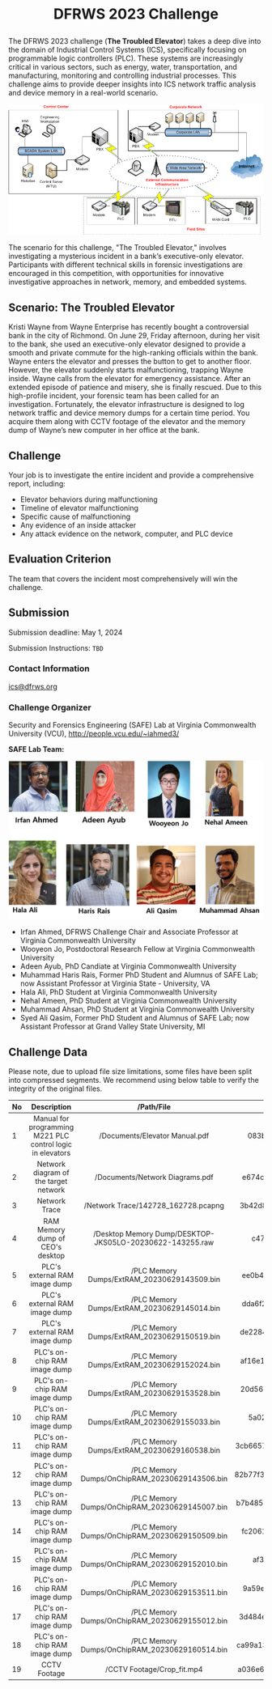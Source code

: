 # <p style="text-align: center;"> DFRWS 2023 Challenge </p>
The DFRWS 2023 challenge (**The Troubled Elevator**)  takes a deep dive into the domain of Industrial Control Systems (ICS), specifically focusing on programmable logic controllers (PLC). These systems are increasingly critical in various sectors, such as energy, water, transportation, and manufacturing, monitoring and controlling industrial processes. This challenge aims to provide deeper insights into ICS network traffic analysis and device memory in a real-world scenario.

[![ICS Example](https://github.com/dndusdndus12/dfrws2023-challenge-img/blob/main/Figure1.jpg)](https://dfrws.org/forensic-challenges/)

The scenario for this challenge, "The Troubled Elevator," involves investigating a mysterious incident in a bank’s executive-only elevator. Participants with different technical skills in forensic investigations are encouraged in this competition, with opportunities for innovative investigative approaches in network, memory, and embedded systems. 


## Scenario: The Troubled Elevator
Kristi Wayne from Wayne Enterprise has recently bought a controversial bank in the city of Richmond.
On June 29, Friday afternoon, during her visit to the bank, she used an executive-only elevator designed to provide a smooth and private commute for the high-ranking officials within the bank. Wayne enters the elevator and presses the button to get to another floor. However, the elevator suddenly starts malfunctioning, trapping Wayne inside. Wayne calls from the elevator for emergency assistance. After an extended episode of patience and misery, she is finally rescued. Due to this high-profile incident, your forensic team has been called for an investigation. Fortunately, the elevator infrastructure is designed to log network traffic and device memory dumps for a certain time period. You acquire them along with CCTV footage of the elevator and the memory dump of Wayne’s new computer in her office at the bank. 

## Challenge
Your job is to investigate the entire incident and provide a comprehensive report, including:
- Elevator behaviors during malfunctioning
- Timeline of elevator malfunctioning
- Specific cause of malfunctioning
- Any evidence of an inside attacker
- Any attack evidence on the network, computer, and PLC device

## Evaluation Criterion
The team that covers the incident most comprehensively will win the challenge. 


## Submission 
Submission deadline: May 1, 2024

Submission Instructions: ```TBD```


### Contact Information
ics@dfrws.org


### Challenge Organizer
Security and Forensics Engineering (SAFE) Lab at Virginia Commonwealth University (VCU), http://people.vcu.edu/~iahmed3/

**SAFE Lab Team:**

[![Photos](https://github.com/dndusdndus12/dfrws2023-challenge-img/blob/main/Photo.png)](http://people.vcu.edu/~iahmed3/)

- Irfan Ahmed, DFRWS Challenge Chair and Associate Professor at Virginia Commonwealth University
- Wooyeon Jo, Postdoctoral Research Fellow at Virginia Commonwealth University
- Adeen Ayub, PhD Candiate at Virginia Commonwealth University
- Muhammad Haris Rais, Former PhD Student and Alumnus of SAFE Lab; now Assistant Professor at Virginia State - University, VA
- Hala Ali, PhD Student at Virginia Commonwealth University
- Nehal Ameen, PhD Student at Virginia Commonwealth University
- Muhammad Ahsan, PhD Student at Virginia Commonwealth University
- Syed Ali Qasim, Former PhD Student and Alumnus of SAFE Lab; now Assistant Professor at Grand Valley State University, MI



## Challenge Data
Please note, due to upload file size limitations, some files have been split into compressed segments. We recommend using below table to verify the integrity of the original files.

|No|Description | /Path/File | SHA256|
|:---| :---: | :---: | ---: |
|1|Manual for programming M221 PLC control logic in elevators|/Documents/Elevator Manual.pdf|083bf2f8e4f9b72fffc472650f0ba69979a003959a9c9bf984b4756b8583c266|
|2|Network diagram of the target network|/Documents/Network Diagrams.pdf|e674c32ea8a5348f02c9ea81b701f97b5b3f559b3f23c5562c9ee5889b41bbc9|
|3|Network Trace|/Network Trace/142728_162728.pcapng|3b42d8eca97a62cd3db5801100b4ba51954f3c0a261bbea92d0a567e1ef885c9|
|4|RAM Memory dump of CEO's desktop|/Desktop Memory Dump/DESKTOP-JKS05LO-20230622-143255.raw|c476d6beffde196ba185572dfe8b27aeff7c1de3095558c66539faf8dbc22c0f|
|5|PLC's external RAM image dump|/PLC Memory Dumps/ExtRAM_20230629143509.bin|ee0b4e0d06a0b4de753ed9bef4a873823ca7d091fbc052b1f9a7346093a46ae8|
|6|PLC's external RAM image dump|/PLC Memory Dumps/ExtRAM_20230629145014.bin|dda6f2b1d234e51cd6d180721415ff13928b8c81c2ae10b9aeee87addba8d282|
|7|PLC's external RAM image dump|/PLC Memory Dumps/ExtRAM_20230629150519.bin|de22844ad4f058e339472b372286a2a231af586ef264aa1e7681081e341ac3e4|
|8|PLC's on-chip RAM image dump|/PLC Memory Dumps/ExtRAM_20230629152024.bin|af16e1098e606cb04cd51de15f127bd2f7308026b7fb2da92798857dd50862e3|
|9|PLC's on-chip RAM image dump|/PLC Memory Dumps/ExtRAM_20230629153528.bin|20d564930367e5837dd964e3547f4ceb8d8da892bb539f38baa94cde9b0f0eba|
|10|PLC's on-chip RAM image dump|/PLC Memory Dumps/ExtRAM_20230629155033.bin|5a021c340ca0de429ef2be127ea97f07a3fd2909daf84d4bcbc4fa0ae1e2ada1|
|11|PLC's on-chip RAM image dump|/PLC Memory Dumps/ExtRAM_20230629160538.bin|3cb665761b0891f220a57ede0368b4dd331e7b811e27da9ae13081a5067091d0|
|12|PLC's on-chip RAM image dump|/PLC Memory Dumps/OnChipRAM_20230629143506.bin|82b77f3d6632047d5191c3bd0e2f6436996003ed0e99b521690d2894b75a1449|
|13|PLC's on-chip RAM image dump|/PLC Memory Dumps/OnChipRAM_20230629145007.bin|b7b4851e6de68c45d2ca0da8e67163cc2a3984c1026673adce21a01d7069c963|
|14|PLC's on-chip RAM image dump|/PLC Memory Dumps/OnChipRAM_20230629150509.bin|fc206163a0a762d5547106542b3c98c84f5a3e1f1eea0feb66d6686856731e7b|
|15|PLC's on-chip RAM image dump|/PLC Memory Dumps/OnChipRAM_20230629152010.bin|af3ebc6942c401a7f8a0de0124d99f3904ae9789f694a0ca9541ffd8cfff8090|
|16|PLC's on-chip RAM image dump|/PLC Memory Dumps/OnChipRAM_20230629153511.bin|9a59e608d9d77678e46d0bc9f176f2ea093fecb7bcf0859a767e37c80b1a00b1|
|17|PLC's on-chip RAM image dump|/PLC Memory Dumps/OnChipRAM_20230629155012.bin|3d484e21654e6e04a6f3d4a94515cc6a8321435ee18322958daf09111d0e428f|
|18|PLC's on-chip RAM image dump|/PLC Memory Dumps/OnChipRAM_20230629160514.bin|ca99a13963f5ad66d2b36dbb947719da60654a083bbda549d25107aa339de684|
|19|CCTV Footage|/CCTV Footage/Crop_fit.mp4|a036e61586898c77092cfc8aeb9966ccc1b8ade3c94cd147665090be75978b5d|
